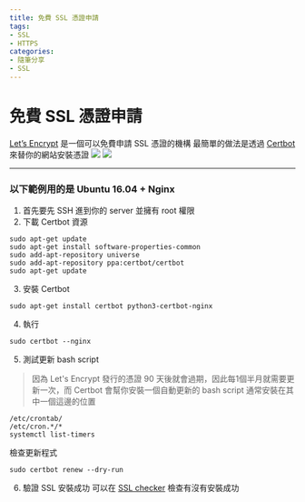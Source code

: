 ```yaml
---
title: 免費 SSL 憑證申請
tags:
- SSL
- HTTPS
categories:
- 隨筆分享
- SSL
---
```


# 免費 SSL 憑證申請

[Let’s Encrypt](https://letsencrypt.org/zh-tw/) 是一個可以免費申請 SSL 憑證的機構
最簡單的做法是透過 [Certbot](https://certbot.eff.org/) 來替你的網站安裝憑證
![](https://img1.xenby.com/101/image000.png)
![](https://caloskao.org/wp-content/uploads/2018/06/certbot-logo.png?v=1595101067)


---

### 以下範例用的是 Ubuntu 16.04 + Nginx
1. 首先要先 SSH 進到你的 server 並擁有 root 權限
2. 下載 Certbot 資源
  ```shell=
  sudo apt-get update
  sudo apt-get install software-properties-common
  sudo add-apt-repository universe
  sudo add-apt-repository ppa:certbot/certbot
  sudo apt-get update
  ```
3. 安裝 Certbot
```shell=
sudo apt-get install certbot python3-certbot-nginx
```
4. 執行
```shell=
sudo certbot --nginx
```
5. 測試更新 bash script
> 因為 Let's Encrypt 發行的憑證 90 天後就會過期，因此每1個半月就需要更新一次，而 Certbot 會幫你安裝一個自動更新的 bash script
> 通常安裝在其中一個這邊的位置
  ```shell=
  /etc/crontab/
  /etc/cron.*/*
  systemctl list-timers
  ```
  檢查更新程式
  ```shell=
  sudo certbot renew --dry-run
  ```
6. 驗證 SSL 安裝成功
可以在 [SSL checker](https://www.sslshopper.com/ssl-checker.html) 檢查有沒有安裝成功

